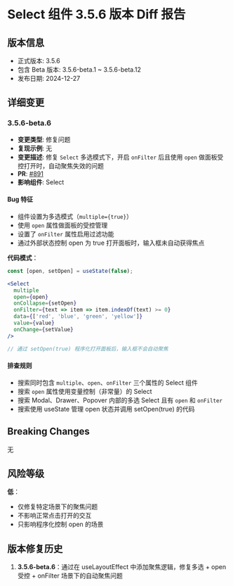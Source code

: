 # Select 组件 3.5.6 版本 Diff 报告

## 版本信息
- 正式版本: 3.5.6
- 包含 Beta 版本: 3.5.6-beta.1 ~ 3.5.6-beta.12
- 发布日期: 2024-12-27

## 详细变更

### 3.5.6-beta.6
- **变更类型**: 修复问题
- **复现示例**: 无
- **变更描述**: 修复 `Select` 多选模式下，开启 `onFilter` 后且使用 `open` 做面板受控打开时，自动聚焦失效的问题
- **PR**: [#891](https://github.com/sheinsight/shineout-next/pull/891)
- **影响组件**: Select

#### Bug 特征
- 组件设置为多选模式（`multiple={true}`）
- 使用 `open` 属性做面板的受控管理
- 设置了 `onFilter` 属性启用过滤功能
- 通过外部状态控制 open 为 true 打开面板时，输入框未自动获得焦点

**代码模式**：
```jsx
const [open, setOpen] = useState(false);

<Select
  multiple
  open={open}
  onCollapse={setOpen}
  onFilter={text => item => item.indexOf(text) >= 0}
  data={['red', 'blue', 'green', 'yellow']}
  value={value}
  onChange={setValue}
/>

// 通过 setOpen(true) 程序化打开面板后，输入框不会自动聚焦
```

#### 排查规则
- 搜索同时包含 `multiple`、`open`、`onFilter` 三个属性的 Select 组件
- 搜索 `open` 属性使用变量控制（非常量）的 Select
- 搜索 Modal、Drawer、Popover 内部的多选 Select 且有 `open` 和 `onFilter`
- 搜索使用 useState 管理 open 状态并调用 setOpen(true) 的代码

## Breaking Changes

无

## 风险等级

**低**：
- 仅修复特定场景下的聚焦问题
- 不影响正常点击打开的交互
- 只影响程序化控制 open 的场景

## 版本修复历史

1. **3.5.6-beta.6**：通过在 useLayoutEffect 中添加聚焦逻辑，修复多选 + open 受控 + onFilter 场景下的自动聚焦问题